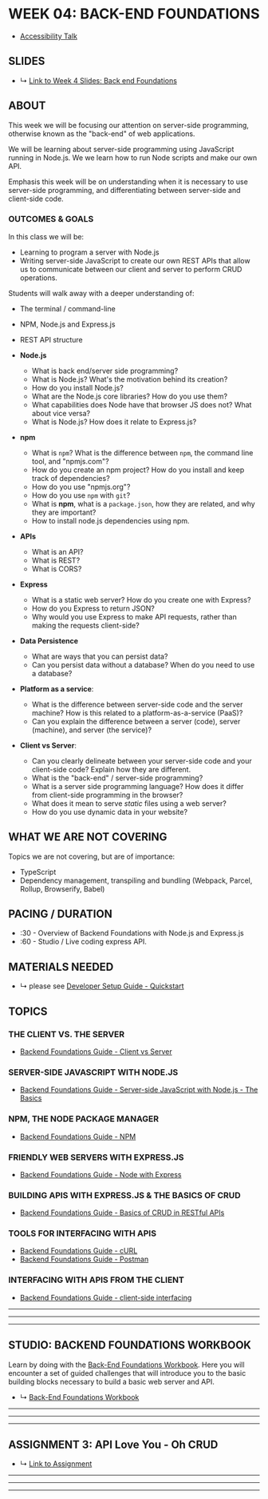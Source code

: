 # WEEK 04: BACK-END FOUNDATIONS

* [Accessibility Talk](https://reactnewyork.com/#videos)

## SLIDES
* ↳ [Link to Week 4 Slides: Back end Foundations](https://docs.google.com/presentation/d/1kV-9W0NO970OsQz6A76jaCraMUMOtjKznkxSyOul9rE)

## ABOUT

This week we will be focusing our attention on server-side programming, otherwise known as the "back-end" of web applications.

We will be learning about server-side programming using JavaScript running in Node.js. We we learn how to run Node scripts and make our own API.

Emphasis this week will be on understanding when it is necessary to use server-side programming, and differentiating between server-side and client-side code.


### OUTCOMES & GOALS

In this class we will be:
* Learning to program a server with Node.js
* Writing server-side JavaScript to create our own REST APIs that allow us to communicate between our client and server to perform CRUD operations.

Students will walk away with a deeper understanding of:
* The terminal / command-line
* NPM, Node.js and Express.js
* REST API structure


* **Node.js**
  * What is back end/server side programming?
  * What is Node.js? What's the motivation behind its creation?
  * How do you install Node.js?
  * What are the Node.js core libraries? How do you use them?
  * What capabilities does Node have that browser JS does not? What about vice versa?
  * What is Node.js? How does it relate to Express.js?
* **npm**
  * What is `npm`? What is the difference between `npm`, the command line tool, and "npmjs.com"?
  * How do you create an npm project? How do you install and keep track of dependencies?
  * How do you use "npmjs.org"?
  * How do you use `npm` with `git`?
  * What is **npm**, what is a `package.json`, how they are related, and why they are important?
  * How to install node.js dependencies using npm.
* **APIs**
  * What is an API?
  * What is REST?
  * What is CORS?
* **Express**
  * What is a static web server? How do you create one with Express?
  * How do you Express to return JSON?
  * Why would you use Express to make API requests, rather than making the requests client-side?
* **Data Persistence**
  * What are ways that you can persist data?
  * Can you persist data without a database? When do you need to use a database?
* **Platform as a service**:
  * What is the difference between server-side code and the server machine? How is this related to a platform-as-a-service (PaaS)?
  * Can you explain the difference between a server (code), server (machine), and server (the service)? 
* **Client vs Server**:
  * Can you clearly delineate between your server-side code and your client-side code? Explain how they are different.
  * What is the "back-end" / server-side programming?
  * What is a server side programming language? How does it differ from client-side programming in the browser?
  * What does it mean to serve *static* files using a web server? 
  * How do you use dynamic data in your website?


## WHAT WE ARE NOT COVERING

Topics we are not covering, but are of importance:
* TypeScript
* Dependency management, transpiling and bundling (Webpack, Parcel, Rollup, Browserify, Babel)

## PACING / DURATION

* :30 - Overview of Backend Foundations with Node.js and Express.js
* :60 - Studio / Live coding express API.

## MATERIALS NEEDED

* ↳ please see [Developer Setup Guide - Quickstart](../guides/developer-setup-guide.md#quickstart)

  
## TOPICS

### THE CLIENT VS. THE SERVER

* [Backend Foundations Guide - Client vs Server](../guides/backend-foundations-guide.md#client-side-javascript-vs-server-side-javascript)

### SERVER-SIDE JAVASCRIPT WITH NODE.JS

* [Backend Foundations Guide - Server-side JavaScript with Node.js - The Basics](../guides/backend-foundations-guide.md#server-side-javascript-with-nodejs-the-basics)

### NPM, THE NODE PACKAGE MANAGER
* [Backend Foundations Guide - NPM](../guides/backend-foundations-guide.md#nodejs--the-node-package-manager-npm)

### FRIENDLY WEB SERVERS WITH EXPRESS.JS

* [Backend Foundations Guide - Node with Express](../guides/backend-foundations-guide.md#simple-expressjs-web-server)

### BUILDING APIS WITH EXPRESS.JS & THE BASICS OF CRUD

* [Backend Foundations Guide - Basics of CRUD in RESTful APIs](../guides/backend-foundations-guide.md#introduction-to-crud-with-persistence-pizza-topping-api)

### TOOLS FOR INTERFACING WITH APIS

* [Backend Foundations Guide - cURL](../guides/backend-foundations-guide.md#curl)
* [Backend Foundations Guide - Postman](../guides/backend-foundations-guide.md#postman)

### INTERFACING WITH APIS FROM THE CLIENT

* [Backend Foundations Guide - client-side interfacing](../guides/backend-foundations-guide.md#client-side-interfacing)


***
***
***

## STUDIO: BACKEND FOUNDATIONS WORKBOOK

Learn by doing with the [Back-End Foundations Workbook](../guides/backend-foundations-guide.md). Here you will encounter a set of guided challenges that will introduce you to the basic building blocks necessary to build a basic web server and API. 

* ↳ [Back-End Foundations Workbook](https://github.com/muji786/spring2024-dynamic-web-development/back-end-foundations-workbook)

***
***
***

## ASSIGNMENT 3: API Love You - Oh CRUD

* ↳ [Link to Assignment](../assignments/04_assignment.md)

***
***
***


<!-- ### JavaScript in the Browser vs Node
- Node
  - **In a nutshell**:
    - same language, different capabilities 
    - you *could* use any language (Python, Ruby, C++) on your computer, but it's nice using the same language for a whole project
  - **Doesn't have**:
    - `window`, no `document`, no `DOM`, no `canvas` (therefore no p5.js!)
  - **Does have**:
    - Access to the computer's file system
    - (Potentially) faster computation
    - Can be used in non-web contexts, for example, to crunch data
- Browser
  - **In a nutshell**:
    - Only JavaScript runs in a browser, so you don't have other options
    - Always used in conjunction with an HTML document
  - **Doesn't have**:
    -  file system (your computer's files) access
    -  `import` or `require`
 -  **Does have**
    -  access to `window`, `document`
    -  access to browser API's, like Web Audio and Canvas

### Diving in to Node.js
- Starting the Node REPL (Read-eval-print loop). This is the same as opening the Developer Console in a browser.
  - ```sh
    $ node 
    ```
- Running a script - code runs from top to bottom.
  - ```sh
    $ node script.js
    ```
- how to debug? ==> lots of console.log() :) 
- `require()` vs. `import` 
  - there are 2 ways to import packages but depends on the version of Node.js you're using. For usage of `import` please use Node.js version >=12. 
- Core Node libraries
  - `fs`
  - `path`
  - `http`

### Node with Express
- Initializing a Node project - using `npm init`
- Installing dependencies and saving them to your `package.json`
- Why use express on top of Node? To create a web server
  - you can technically create one using just the `http` module, but it's a lot of code.
    - TODO: example code
  - Here's some examples of other web server code:
    - Ruby: https://blog.appsignal.com/2016/11/23/ruby-magic-building-a-30-line-http-server-in-ruby.html
- Serving different HTML files based on a route
  - getting the correct path w/ `path.resolve(__dirname, 'views') + 'about.html'` 
  - convention: `views` directory
- Middleware

### Building APIs with Express & the basics of CRUD
- API that we are building towards: Todo App? Tarot or Astrology related?
- How to build APIs with express:
  - `app.get`
  - `app.post`
  - `app.put`
  - `app.delete`
- `requests` and `response` ==> (res, req)
- Dynamic routes
  - url params
  - query params
- Storing/updating json object on the server
- Writing files to the server
- maybe for later: node-fetch/isomorphic fetch or external API requests from the server

### Interfacing with your API

- Quick intro to cURL
- Introduction to Postman
- using `fetch` to grab data
- render to front end using template strings -->
